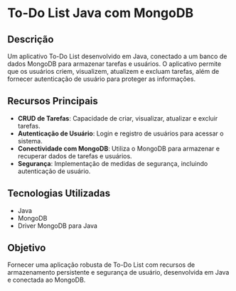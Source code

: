 # To-Do List Java com MongoDB

## Descrição
Um aplicativo To-Do List desenvolvido em Java, conectado a um banco de dados MongoDB para armazenar tarefas e usuários. O aplicativo permite que os usuários criem, visualizem, atualizem e excluam tarefas, além de fornecer autenticação de usuário para proteger as informações.

## Recursos Principais
- **CRUD de Tarefas**: Capacidade de criar, visualizar, atualizar e excluir tarefas.
- **Autenticação de Usuário**: Login e registro de usuários para acessar o sistema.
- **Conectividade com MongoDB**: Utiliza o MongoDB para armazenar e recuperar dados de tarefas e usuários.
- **Segurança**: Implementação de medidas de segurança, incluindo autenticação de usuário.

## Tecnologias Utilizadas
- Java
- MongoDB
- Driver MongoDB para Java

## Objetivo
Fornecer uma aplicação robusta de To-Do List com recursos de armazenamento persistente e segurança de usuário, desenvolvida em Java e conectada ao MongoDB.

